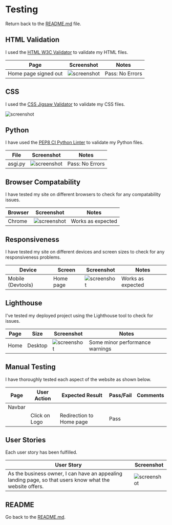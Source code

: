 # Testing

Return back to the [README.md](README.md) file.

## HTML Validation

I used the [HTML W3C Validator](https://validator.w3.org) to validate my HTML files.

| Page | Screenshot | Notes |
| --- |--- | --- |
| Home page signed out | ![screenshot]()| Pass: No Errors |


## CSS

I used the [CSS Jigsaw Validator](https://jigsaw.w3.org/css-validator) to validate my CSS files.

![screenshot](documentation/validation/css-home-page.png)

## Python

I have used the [PEP8 CI Python Linter](https://pep8ci.herokuapp.com) to validate my Python files.

| File | Screenshot | Notes |
| --- | --- | --- |
| asgi.py | ![screenshot](documentation/validation/pep8/asgi.py.png) | Pass: No Errors |


## Browser Compatability

I have tested my site on different browsers to check for any compatability issues.

| Browser | Screenshot | Notes |
| --- | --- | --- |
| Chrome | ![screenshot](documentation/browser/chrome.png) | Works as expected |


## Responsiveness

I have tested my site on different devices and screen sizes to check for any responsiveness problems.

| Device | Screen |Screenshot | Notes |
| --- | --- | --- | --- |
| Mobile (Devtools)| Home page | ![screenshot](documentation/responsiveness/mobile-devtool.png) | Works as expected |


## Lighthouse

I've tested my deployed project using the Lighthouse tool to check for issues.

| Page | Size | Screenshot | Notes |
| --- | --- | --- | --- |
| Home | Desktop | ![screenshot](documentation/lighthouse/home.png) | Some minor performance warnings |


## Manual Testing

I have thoroughly tested each aspect of the website as shown below.

| Page | User Action | Expected Result | Pass/Fail | Comments |
| --- | --- | --- | --- | --- |
| Navbar | | | | |
| | Click on Logo | Redirection to Home page | Pass | |


## User Stories

Each user story has been fulfilled.

| User Story | Screenshot |
| --- | --- |
| As the business owner, I can have an appealing landing page, so that users know what the website offers. | ![screenshot](documentation/features/homepage-signedin.png) |



## README

Go back to the [README.md](README.md).